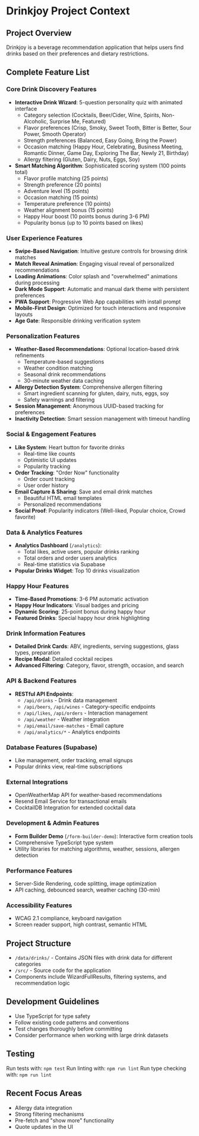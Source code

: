 # Drinkjoy Project Context

## Project Overview
Drinkjoy is a beverage recommendation application that helps users find drinks based on their preferences and dietary restrictions.

## Complete Feature List

### Core Drink Discovery Features
- **Interactive Drink Wizard**: 5-question personality quiz with animated interface
  - Category selection (Cocktails, Beer/Cider, Wine, Spirits, Non-Alcoholic, Surprise Me, Featured)
  - Flavor preferences (Crisp, Smoky, Sweet Tooth, Bitter is Better, Sour Power, Smooth Operator)
  - Strength preferences (Balanced, Easy Going, Bring the Power)
  - Occasion matching (Happy Hour, Celebrating, Business Meeting, Romantic Dinner, Game Day, Exploring The Bar, Newly 21, Birthday)
  - Allergy filtering (Gluten, Dairy, Nuts, Eggs, Soy)
- **Smart Matching Algorithm**: Sophisticated scoring system (100 points total)
  - Flavor profile matching (25 points)
  - Strength preference (20 points)
  - Adventure level (15 points)
  - Occasion matching (15 points)
  - Temperature preference (10 points)
  - Weather alignment bonus (15 points)
  - Happy Hour boost (10 points bonus during 3-6 PM)
  - Popularity bonus (up to 10 points based on likes)

### User Experience Features
- **Swipe-Based Navigation**: Intuitive gesture controls for browsing drink matches
- **Match Reveal Animation**: Engaging visual reveal of personalized recommendations
- **Loading Animations**: Color splash and "overwhelmed" animations during processing
- **Dark Mode Support**: Automatic and manual dark theme with persistent preferences
- **PWA Support**: Progressive Web App capabilities with install prompt
- **Mobile-First Design**: Optimized for touch interactions and responsive layouts
- **Age Gate**: Responsible drinking verification system

### Personalization Features
- **Weather-Based Recommendations**: Optional location-based drink refinements
  - Temperature-based suggestions
  - Weather condition matching
  - Seasonal drink recommendations
  - 30-minute weather data caching
- **Allergy Detection System**: Comprehensive allergen filtering
  - Smart ingredient scanning for gluten, dairy, nuts, eggs, soy
  - Safety warnings and filtering
- **Session Management**: Anonymous UUID-based tracking for preferences
- **Inactivity Detection**: Smart session management with timeout handling

### Social & Engagement Features
- **Like System**: Heart button for favorite drinks
  - Real-time like counts
  - Optimistic UI updates
  - Popularity tracking
- **Order Tracking**: "Order Now" functionality
  - Order count tracking
  - User order history
- **Email Capture & Sharing**: Save and email drink matches
  - Beautiful HTML email templates
  - Personalized recommendations
- **Social Proof**: Popularity indicators (Well-liked, Popular choice, Crowd favorite)

### Data & Analytics Features
- **Analytics Dashboard** (`/analytics`):
  - Total likes, active users, popular drinks ranking
  - Total orders and order users analytics
  - Real-time statistics via Supabase
- **Popular Drinks Widget**: Top 10 drinks visualization

### Happy Hour Features
- **Time-Based Promotions**: 3-6 PM automatic activation
- **Happy Hour Indicators**: Visual badges and pricing
- **Dynamic Scoring**: 25-point bonus during happy hour
- **Featured Drinks**: Special happy hour drink highlighting

### Drink Information Features
- **Detailed Drink Cards**: ABV, ingredients, serving suggestions, glass types, preparation
- **Recipe Modal**: Detailed cocktail recipes
- **Advanced Filtering**: Category, flavor, strength, occasion, and search

### API & Backend Features
- **RESTful API Endpoints**:
  - `/api/drinks` - Drink data management
  - `/api/beers`, `/api/wines` - Category-specific endpoints
  - `/api/likes`, `/api/orders` - Interaction management
  - `/api/weather` - Weather integration
  - `/api/email/save-matches` - Email capture
  - `/api/analytics/*` - Analytics endpoints

### Database Features (Supabase)
- Like management, order tracking, email signups
- Popular drinks view, real-time subscriptions

### External Integrations
- OpenWeatherMap API for weather-based recommendations
- Resend Email Service for transactional emails
- CocktailDB Integration for extended cocktail data

### Development & Admin Features
- **Form Builder Demo** (`/form-builder-demo`): Interactive form creation tools
- Comprehensive TypeScript type system
- Utility libraries for matching algorithms, weather, sessions, allergen detection

### Performance Features
- Server-Side Rendering, code splitting, image optimization
- API caching, debounced search, weather caching (30-min)

### Accessibility Features
- WCAG 2.1 compliance, keyboard navigation
- Screen reader support, high contrast, semantic HTML

## Project Structure
- `/data/drinks/` - Contains JSON files with drink data for different categories
- `/src/` - Source code for the application
- Components include WizardFullResults, filtering systems, and recommendation logic

## Development Guidelines
- Use TypeScript for type safety
- Follow existing code patterns and conventions
- Test changes thoroughly before committing
- Consider performance when working with large drink datasets

## Testing
Run tests with: `npm test`
Run linting with: `npm run lint`
Run type checking with: `npm run lint`

## Recent Focus Areas
- Allergy data integration
- Strong filtering mechanisms
- Pre-fetch and "show more" functionality
- Quote updates in the UI